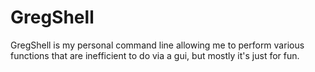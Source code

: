 # GregShell
GregShell is my personal command line allowing me to perform various functions that are inefficient to do via a gui, but mostly it's just for fun.
